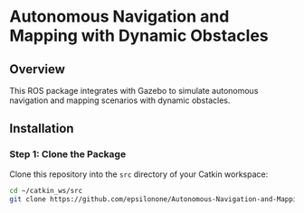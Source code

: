 # Autonomous Navigation and Mapping with Dynamic Obstacles

## Overview

This ROS package integrates with Gazebo to simulate autonomous navigation and mapping scenarios with dynamic obstacles.

## Installation

### Step 1: Clone the Package

Clone this repository into the `src` directory of your Catkin workspace:

```bash
cd ~/catkin_ws/src
git clone https://github.com/epsilonone/Autonomous-Navigation-and-Mapping.git
